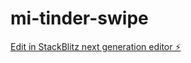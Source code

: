 # mi-tinder-swipe

[Edit in StackBlitz next generation editor ⚡️](https://stackblitz.com/~/github.com/241798402-GH-MABOKO/mi-tinder-swipe)